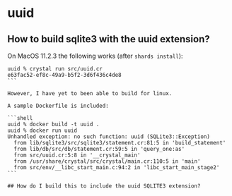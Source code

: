 # uuid

## How to build sqlite3 with the uuid extension?

On MacOS 11.2.3 the following works (after `shards install`):

````shell
uuid % crystal run src/uuid.cr 
e63fac52-ef8c-49a9-b5f2-3d6f436c4de8
```

However, I have yet to been able to build for linux.

A sample Dockerfile is included:

```shell
uuid % docker build -t uuid .
uuid % docker run uuid
Unhandled exception: no such function: uuid (SQLite3::Exception)
  from lib/sqlite3/src/sqlite3/statement.cr:81:5 in 'build_statement'
  from lib/db/src/db/statement.cr:59:5 in 'query_one:as'
  from src/uuid.cr:5:8 in '__crystal_main'
  from /usr/share/crystal/src/crystal/main.cr:110:5 in 'main'
  from src/env/__libc_start_main.c:94:2 in 'libc_start_main_stage2'
```

## How do I build this to include the uuid SQLITE3 extension?
